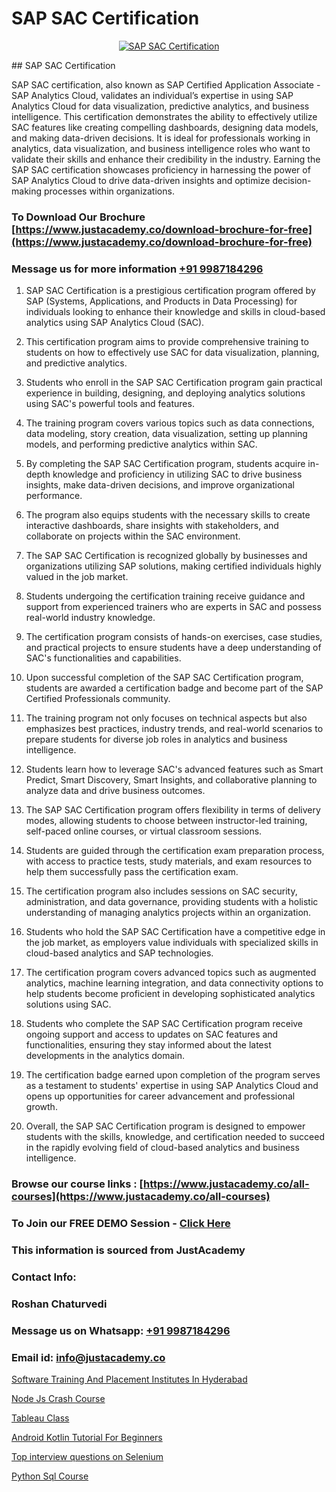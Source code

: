 # SAP SAC Certification

<p align="center">
  <a href="https://justacademy.co/course-detail/sap-abap-on-hana-training">
    <img src="https://justacademy.co/storage2/course_image/1708336814_course_image.png" alt="SAP SAC Certification">
  </a>
</p>
## SAP SAC Certification

SAP SAC certification, also known as SAP Certified Application Associate - SAP Analytics Cloud, validates an individual’s expertise in using SAP Analytics Cloud for data visualization, predictive analytics, and business intelligence. This certification demonstrates the ability to effectively utilize SAC features like creating compelling dashboards, designing data models, and making data-driven decisions. It is ideal for professionals working in analytics, data visualization, and business intelligence roles who want to validate their skills and enhance their credibility in the industry. Earning the SAP SAC certification showcases proficiency in harnessing the power of SAP Analytics Cloud to drive data-driven insights and optimize decision-making processes within organizations.
### To Download Our Brochure [https://www.justacademy.co/download-brochure-for-free](https://www.justacademy.co/download-brochure-for-free)
### Message us for more information [+91 9987184296](https://api.whatsapp.com/send?phone=919987184296)
1) SAP SAC Certification is a prestigious certification program offered by SAP (Systems, Applications, and Products in Data Processing) for individuals looking to enhance their knowledge and skills in cloud-based analytics using SAP Analytics Cloud (SAC).

2) This certification program aims to provide comprehensive training to students on how to effectively use SAC for data visualization, planning, and predictive analytics.

3) Students who enroll in the SAP SAC Certification program gain practical experience in building, designing, and deploying analytics solutions using SAC's powerful tools and features.

4) The training program covers various topics such as data connections, data modeling, story creation, data visualization, setting up planning models, and performing predictive analytics within SAC.

5) By completing the SAP SAC Certification program, students acquire in-depth knowledge and proficiency in utilizing SAC to drive business insights, make data-driven decisions, and improve organizational performance.

6) The program also equips students with the necessary skills to create interactive dashboards, share insights with stakeholders, and collaborate on projects within the SAC environment.

7) The SAP SAC Certification is recognized globally by businesses and organizations utilizing SAP solutions, making certified individuals highly valued in the job market.

8) Students undergoing the certification training receive guidance and support from experienced trainers who are experts in SAC and possess real-world industry knowledge.

9) The certification program consists of hands-on exercises, case studies, and practical projects to ensure students have a deep understanding of SAC's functionalities and capabilities.

10) Upon successful completion of the SAP SAC Certification program, students are awarded a certification badge and become part of the SAP Certified Professionals community.

11) The training program not only focuses on technical aspects but also emphasizes best practices, industry trends, and real-world scenarios to prepare students for diverse job roles in analytics and business intelligence.

12) Students learn how to leverage SAC's advanced features such as Smart Predict, Smart Discovery, Smart Insights, and collaborative planning to analyze data and drive business outcomes.

13) The SAP SAC Certification program offers flexibility in terms of delivery modes, allowing students to choose between instructor-led training, self-paced online courses, or virtual classroom sessions.

14) Students are guided through the certification exam preparation process, with access to practice tests, study materials, and exam resources to help them successfully pass the certification exam.

15) The certification program also includes sessions on SAC security, administration, and data governance, providing students with a holistic understanding of managing analytics projects within an organization.

16) Students who hold the SAP SAC Certification have a competitive edge in the job market, as employers value individuals with specialized skills in cloud-based analytics and SAP technologies.

17) The certification program covers advanced topics such as augmented analytics, machine learning integration, and data connectivity options to help students become proficient in developing sophisticated analytics solutions using SAC.

18) Students who complete the SAP SAC Certification program receive ongoing support and access to updates on SAC features and functionalities, ensuring they stay informed about the latest developments in the analytics domain.

19) The certification badge earned upon completion of the program serves as a testament to students' expertise in using SAP Analytics Cloud and opens up opportunities for career advancement and professional growth.

20) Overall, the SAP SAC Certification program is designed to empower students with the skills, knowledge, and certification needed to succeed in the rapidly evolving field of cloud-based analytics and business intelligence.

### Browse our course links : [https://www.justacademy.co/all-courses](https://www.justacademy.co/all-courses) 
### To Join our FREE DEMO Session - [Click Here](https://www.justacademy.co/register-for-course-demo)


### This information is sourced from JustAcademy
### Contact Info:
### Roshan Chaturvedi
### Message us on Whatsapp: [+91 9987184296](https://api.whatsapp.com/send?phone=919987184296)
### Email id: [info@justacademy.co](mailto:info@justacademy.co)
                
[Software Training And Placement Institutes In Hyderabad](https://www.linkedin.com/pulse/software-training-placement-institutes-hyderabad-0dvqc?trackingId=L7VBnhGE0h66X3H%2B7SP4nA%3D%3D&lipi=urn%3Ali%3Apage%3Ad_flagship3_company_admin%3BH6KMNh6EQhC0bc0MnOGqbQ%3D%3D)

[Node Js Crash Course](https://www.linkedin.com/pulse/node-js-crash-course-justacademy-pune-aar4c?trackingId=YNuEXDUcq3s6k6S8s1J%2FhQ%3D%3D&lipi=urn%3Ali%3Apage%3Ad_flagship3_company_admin%3B29WLpZO4T7eqWsLqmXNgZw%3D%3D)

[Tableau Class](https://medium.com/@ranepooja/tableau-class-a82f6c5997d5)

[Android Kotlin Tutorial For Beginners](https://medium.com/@kumarishimmi99/android-kotlin-tutorial-for-beginners-8809535bf12f)

[Top interview questions on Selenium](https://justacademyin.github.io/justacademy/top-interview-questions-on-selenium)

[Python Sql Course](https://justacademyin.github.io/justacademy/python-sql-course)

